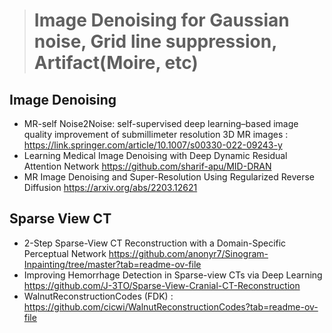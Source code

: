 > # Image Denoising for Gaussian noise, Grid line suppression, Artifact(Moire, etc)

## Image Denoising
- MR-self Noise2Noise: self-supervised deep learning–based image quality improvement of submillimeter resolution 3D MR images : https://link.springer.com/article/10.1007/s00330-022-09243-y
- Learning Medical Image Denoising with Deep Dynamic Residual Attention Network https://github.com/sharif-apu/MID-DRAN
- MR Image Denoising and Super-Resolution Using Regularized Reverse Diffusion https://arxiv.org/abs/2203.12621

## Sparse View CT
- 2-Step Sparse-View CT Reconstruction with a Domain-Specific Perceptual Network https://github.com/anonyr7/Sinogram-Inpainting/tree/master?tab=readme-ov-file
- Improving Hemorrhage Detection in Sparse-view CTs via Deep Learning https://github.com/J-3TO/Sparse-View-Cranial-CT-Reconstruction
- WalnutReconstructionCodes (FDK) : https://github.com/cicwi/WalnutReconstructionCodes?tab=readme-ov-file
